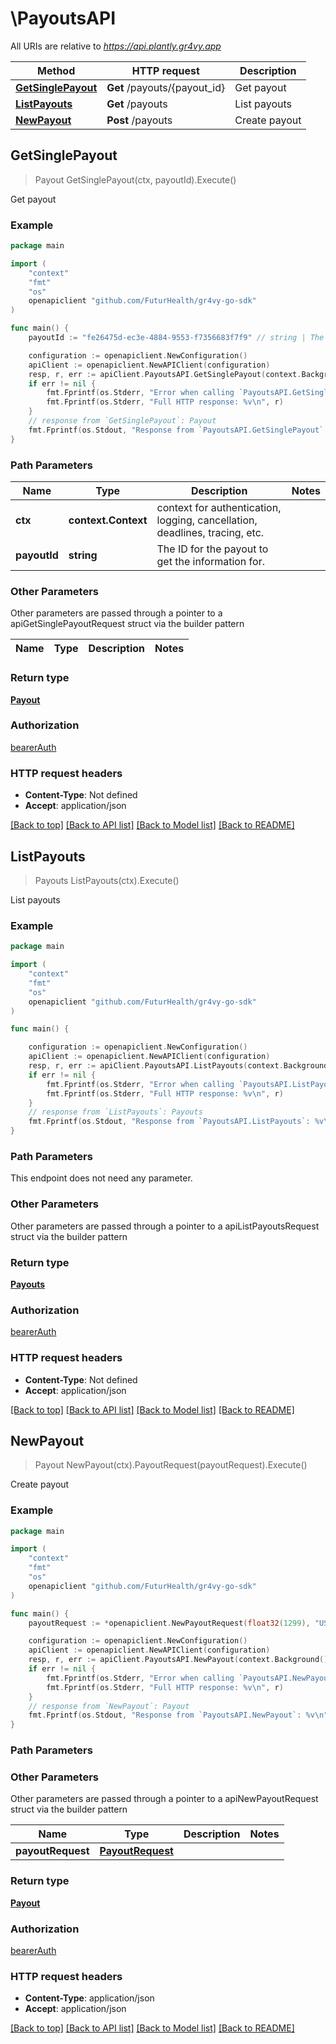 # \PayoutsAPI

All URIs are relative to *https://api.plantly.gr4vy.app*

Method | HTTP request | Description
------------- | ------------- | -------------
[**GetSinglePayout**](PayoutsAPI.md#GetSinglePayout) | **Get** /payouts/{payout_id} | Get payout
[**ListPayouts**](PayoutsAPI.md#ListPayouts) | **Get** /payouts | List payouts
[**NewPayout**](PayoutsAPI.md#NewPayout) | **Post** /payouts | Create payout



## GetSinglePayout

> Payout GetSinglePayout(ctx, payoutId).Execute()

Get payout



### Example

```go
package main

import (
	"context"
	"fmt"
	"os"
	openapiclient "github.com/FuturHealth/gr4vy-go-sdk"
)

func main() {
	payoutId := "fe26475d-ec3e-4884-9553-f7356683f7f9" // string | The ID for the payout to get the information for.

	configuration := openapiclient.NewConfiguration()
	apiClient := openapiclient.NewAPIClient(configuration)
	resp, r, err := apiClient.PayoutsAPI.GetSinglePayout(context.Background(), payoutId).Execute()
	if err != nil {
		fmt.Fprintf(os.Stderr, "Error when calling `PayoutsAPI.GetSinglePayout``: %v\n", err)
		fmt.Fprintf(os.Stderr, "Full HTTP response: %v\n", r)
	}
	// response from `GetSinglePayout`: Payout
	fmt.Fprintf(os.Stdout, "Response from `PayoutsAPI.GetSinglePayout`: %v\n", resp)
}
```

### Path Parameters


Name | Type | Description  | Notes
------------- | ------------- | ------------- | -------------
**ctx** | **context.Context** | context for authentication, logging, cancellation, deadlines, tracing, etc.
**payoutId** | **string** | The ID for the payout to get the information for. | 

### Other Parameters

Other parameters are passed through a pointer to a apiGetSinglePayoutRequest struct via the builder pattern


Name | Type | Description  | Notes
------------- | ------------- | ------------- | -------------


### Return type

[**Payout**](Payout.md)

### Authorization

[bearerAuth](../README.md#bearerAuth)

### HTTP request headers

- **Content-Type**: Not defined
- **Accept**: application/json

[[Back to top]](#) [[Back to API list]](../README.md#documentation-for-api-endpoints)
[[Back to Model list]](../README.md#documentation-for-models)
[[Back to README]](../README.md)


## ListPayouts

> Payouts ListPayouts(ctx).Execute()

List payouts



### Example

```go
package main

import (
	"context"
	"fmt"
	"os"
	openapiclient "github.com/FuturHealth/gr4vy-go-sdk"
)

func main() {

	configuration := openapiclient.NewConfiguration()
	apiClient := openapiclient.NewAPIClient(configuration)
	resp, r, err := apiClient.PayoutsAPI.ListPayouts(context.Background()).Execute()
	if err != nil {
		fmt.Fprintf(os.Stderr, "Error when calling `PayoutsAPI.ListPayouts``: %v\n", err)
		fmt.Fprintf(os.Stderr, "Full HTTP response: %v\n", r)
	}
	// response from `ListPayouts`: Payouts
	fmt.Fprintf(os.Stdout, "Response from `PayoutsAPI.ListPayouts`: %v\n", resp)
}
```

### Path Parameters

This endpoint does not need any parameter.

### Other Parameters

Other parameters are passed through a pointer to a apiListPayoutsRequest struct via the builder pattern


### Return type

[**Payouts**](Payouts.md)

### Authorization

[bearerAuth](../README.md#bearerAuth)

### HTTP request headers

- **Content-Type**: Not defined
- **Accept**: application/json

[[Back to top]](#) [[Back to API list]](../README.md#documentation-for-api-endpoints)
[[Back to Model list]](../README.md#documentation-for-models)
[[Back to README]](../README.md)


## NewPayout

> Payout NewPayout(ctx).PayoutRequest(payoutRequest).Execute()

Create payout



### Example

```go
package main

import (
	"context"
	"fmt"
	"os"
	openapiclient "github.com/FuturHealth/gr4vy-go-sdk"
)

func main() {
	payoutRequest := *openapiclient.NewPayoutRequest(float32(1299), "USD", "a7d6b829-aea5-407d-ab7f-138784b5ad2c", *openapiclient.NewPayoutPaymentMethodRequest("card")) // PayoutRequest |  (optional)

	configuration := openapiclient.NewConfiguration()
	apiClient := openapiclient.NewAPIClient(configuration)
	resp, r, err := apiClient.PayoutsAPI.NewPayout(context.Background()).PayoutRequest(payoutRequest).Execute()
	if err != nil {
		fmt.Fprintf(os.Stderr, "Error when calling `PayoutsAPI.NewPayout``: %v\n", err)
		fmt.Fprintf(os.Stderr, "Full HTTP response: %v\n", r)
	}
	// response from `NewPayout`: Payout
	fmt.Fprintf(os.Stdout, "Response from `PayoutsAPI.NewPayout`: %v\n", resp)
}
```

### Path Parameters



### Other Parameters

Other parameters are passed through a pointer to a apiNewPayoutRequest struct via the builder pattern


Name | Type | Description  | Notes
------------- | ------------- | ------------- | -------------
 **payoutRequest** | [**PayoutRequest**](PayoutRequest.md) |  | 

### Return type

[**Payout**](Payout.md)

### Authorization

[bearerAuth](../README.md#bearerAuth)

### HTTP request headers

- **Content-Type**: application/json
- **Accept**: application/json

[[Back to top]](#) [[Back to API list]](../README.md#documentation-for-api-endpoints)
[[Back to Model list]](../README.md#documentation-for-models)
[[Back to README]](../README.md)

